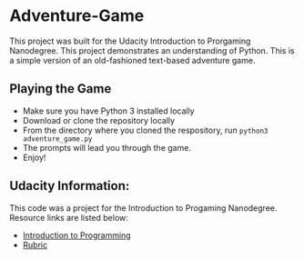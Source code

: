 # Adventure-Game
This project was built for the Udacity Introduction to Prorgaming Nanodegree. This project demonstrates an understanding of Python. This is a simple version of an old-fashioned text-based adventure game. 

## Playing the Game
* Make sure you have Python 3 installed locally 
* Download or clone the repository locally
* From the directory where you cloned the respository, run 
```python3 adventure_game.py```
* The prompts will lead you through the game.
* Enjoy!


## Udacity Information:
This code was a project for the Introduction to Progaming Nanodegree. Resource links are listed below:
* [Introduction to Programming](https://www.udacity.com/course/intro-to-programming-nanodegree--nd000)
* [Rubric](https://review.udacity.com/#!/rubrics/2465/view)